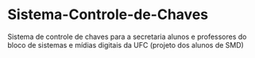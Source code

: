 # Sistema-Controle-de-Chaves
Sistema de controle de chaves para a secretaria alunos e professores do bloco de sistemas e mídias digitais da UFC (projeto dos alunos de SMD)
